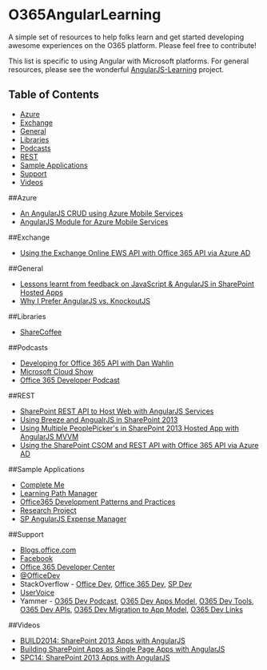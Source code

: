 O365AngularLearning
===================

A simple set of resources to help folks learn and get started developing awesome experiences on the O365 platform. Please feel free to contribute!

This list is specific to using Angular with Microsoft platforms. For general resources, please see the wonderful [AngularJS-Learning](https://github.com/jmcunningham/AngularJS-Learning) project.

## Table of Contents
* [Azure](#azure)
* [Exchange](#exchange)
* [General](#general)
* [Libraries](#libraries)
* [Podcasts](#podcasts)
* [REST](#rest)
* [Sample Applications](#samples)
* [Support](#support)
* [Videos](#videos)  


##Azure
* [An AngularJS CRUD using Azure Mobile Services](http://michelsalib.com/2013/05/14/an-angularjs-crud-using-azure-mobile-services/)
* [AngularJS Module for Azure Mobile Services](http://azuremobileangularservices.codeplex.com/)

##Exchange
* [Using the Exchange Online EWS API with Office 365 API via Azure AD](http://www.jeremythake.com/2014/08/using-the-exchange-online-ews-api-with-office-365-api-via-azure-ad/)

##General
* [Lessons learnt from feedback on JavaScript & AngularJS in SharePoint Hosted Apps](http://www.jeremythake.com/2013/12/lessons-learnt-from-feedback-on-javascript-angularjs-in-sharepoint-hosted-apps/)
* [Why I Prefer AngularJS vs. KnockoutJS](http://www.andrewconnell.com/blog/why-i-prefer-angularjs-vs-knockoutjs)

##Libraries
* [ShareCoffee](https://github.com/ShareCoffee/ShareCoffee)

##Podcasts
* [Developing for Office 365 API with Dan Wahlin](https://player.fm/series/dot-net-rocks/developing-for-office-365-api-with-dan-wahlin)
* [Microsoft Cloud Show](http://www.microsoftcloudshow.com/)
* [Office 365 Developer Podcast](http://feeds.feedburner.com/Office365DeveloperPodcast)

##REST
* [SharePoint REST API to Host Web with AngularJS Services](http://www.jeremythake.com/2014/01/sharepoint-rest-api-to-host-web-with-angularjs-services/)
* [Using Breeze and AngualrJS in SharePoint 2013](http://www.andrewconnell.com/blog/using-breeze-and-angularjs-in-sharepoint-2013)
* [Using Multiple PeoplePicker's in SharePoint 2013 Hosted App with AngularJS MVVM](http://www.jeremythake.com/2014/01/using-multiple-peoplepickers-in-sharepoint-2013-hosted-app-with-angularjs-mvvm/)
* [Using the SharePoint CSOM and REST API with Office 365 API via Azure AD](http://www.jeremythake.com/2014/06/using-the-sharepoint-csom-and-rest-api-with-office-365-api-via-azure-ad/)

##Sample Applications
* [Complete Me](https://github.com/OfficeDev/Complete-Me-Code-Sample)
* [Learning Path Manager](https://github.com/OfficeDev/Learning-Path-Manager-Code-Sample)
* [Office365 Development Patterns and Practices](https://github.com/OfficeDev/PnP)
* [Research Project](https://github.com/OfficeDev/Research-Project-Code-Sample)
* [SP AngularJS Expense Manager](https://github.com/OfficeDev/SP-AngularJS-ExpenseManager-Code-Sample)

##Support
* [Blogs.office.com](http://blogs.office.com/dev/)
* [Facebook](http://www.facebook.com/OfficeDev)
* [Office 365 Developer Center](http://dev.office.com/)
* [@OfficeDev](http://www.twitter.com/OfficeDev)
* StackOverflow - [Office Dev](http://aka.ms/AskOfficeDev), [Office 365 Dev](http://aka.ms/AskOffice365Dev), [SP Dev](http://aka.ms/AskSharePointDev)
* [UserVoice](http://aka.ms/OfficeDevFeedback)
* Yammer - [O365 Dev Podcast](http://aka.ms/Office365DevPodcastYam), [O365 Dev Apps Model](http://aka.ms/Office365DevAppsModelYam), [O365 Dev Tools](http://aka.ms/Office365DevToolsYam), [O365 Dev APIs](http://aka.ms/Office365DevApisYam), [O365 Dev Migration to App Model](http://aka.ms/Office365DevMigration), [O365 Dev Links](http://aka.ms/Office365DevLinksYam) 

##Videos
* [BUILD2014: SharePoint 2013 Apps with AngularJS](http://channel9.msdn.com/Events/Build/2014/2-570)
* [Building SharePoint Apps as Single Page Apps with AngularJS](http://beta.pluralsight.com/courses/building-sharepoint-apps-spa-angularjs)
* [SPC14: SharePoint 2013 Apps with AngularJS](http://channel9.msdn.com/Events/SharePoint-Conference/2014/SPC408)
